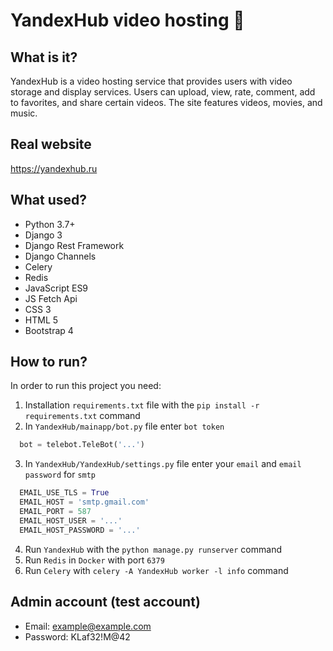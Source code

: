 # YandexHub video hosting 👻

## What is it?
YandexHub is a video hosting service that provides users with video storage and display services. Users
can upload, view, rate, comment, add to favorites, and share certain
videos. The site features videos, movies, and music.

## Real website
https://yandexhub.ru

## What used?
* Python 3.7+
* Django 3
* Django Rest Framework
* Django Channels
* Celery
* Redis
* JavaScript ES9
* JS Fetch Api
* CSS 3
* HTML 5
* Bootstrap 4

## How to run?
In order to run this project you need:
1) Installation `requirements.txt` file with the `pip install -r requirements.txt` command
2) In `YandexHub/mainapp/bot.py` file enter `bot token` 
```python
  bot = telebot.TeleBot('...')
```
3) In `YandexHub/YandexHub/settings.py` file enter your `email` and `email password` for `smtp`
```python
  EMAIL_USE_TLS = True
  EMAIL_HOST = 'smtp.gmail.com'
  EMAIL_PORT = 587
  EMAIL_HOST_USER = '...'
  EMAIL_HOST_PASSWORD = '...'
```
4) Run `YandexHub` with the `python manage.py runserver` command
5) Run `Redis` in `Docker` with port `6379`
6) Run `Celery` with `celery -A YandexHub worker -l info` command

## Admin account (test account)
* Email: example@example.com
* Password: KLaf32!M@42
